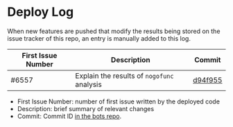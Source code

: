 # Deploy Log

When new features are pushed that modify the results being stored on the issue tracker of this repo, an entry is manually added to this log.

| First Issue Number | Description | Commit | 
| - | - | - |
| #6557 | Explain the results of `nogofunc` analysis | [d94f955](https://github.com/github-vet/bots/commit/d94f95537c4ce9d3283f3f2da52b650c1d785200) |

* First Issue Number: number of first issue written by the deployed code
* Description: brief summary of relevant changes
* Commit: Commit ID [in the bots repo](https://github.com/github-vet/bots).
